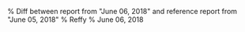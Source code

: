 % Diff between report from "June 06, 2018" and reference report from "June 05, 2018"
% Reffy
% June 06, 2018

